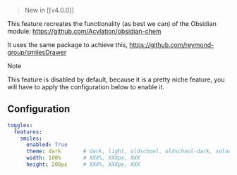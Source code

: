 > New in [[v4.0.0]]

This feature recreates the functionality (as best we can) of the Obsidian module: https://github.com/Acylation/obsidian-chem

It uses the same package to achieve this, https://github.com/reymond-group/smilesDrawer

>[!note]
>This feature is disabled by default, because it is a pretty niche feature, you will have to apply the configuration below to enable it.

## Configuration

``` yaml
toggles:
  features:
    smiles:
      enabled: True
      theme: dark       # dark, light, oldschool, oldschool-dark, solarized, solarized-dark, matrix, github, carbon, cyberpunk, gruvbox, gruvbox-dark
      width: 100%       # XXX%, XXXpx, XXX 
      height: 200px     # XXX%, XXXpx, XXX
```

